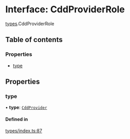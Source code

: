 # Interface: CddProviderRole

[types](../wiki/types).CddProviderRole

## Table of contents

### Properties

- [type](../wiki/types.CddProviderRole#type)

## Properties

### type

• **type**: [`CddProvider`](../wiki/types.RoleType#cddprovider)

#### Defined in

[types/index.ts:87](https://github.com/PolymeshAssociation/polymesh-sdk/blob/07a4c5b0/src/types/index.ts#L87)
